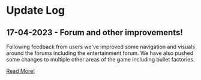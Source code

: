 # Update Log

## 17-04-2023 - Forum and other improvements!

Following feedback from users we've improved some navigation and visuals around the forums including the entertainment forum.
We have also pushed some changes to multiple other areas of the game including bullet factories.

[Read More!](update_logs/17-04-2023.md)

